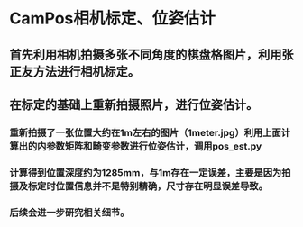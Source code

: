 # CamPos相机标定、位姿估计

## 首先利用相机拍摄多张不同角度的棋盘格图片，利用张正友方法进行相机标定。
## 在标定的基础上重新拍摄照片，进行位姿估计。
### 重新拍摄了一张位置大约在1m左右的图片（1meter.jpg）利用上面计算出的内参数矩阵和畸变参数进行位姿估计，调用pos_est.py
### 计算得到位置深度约为1285mm，与1m存在一定误差，主要是因为拍摄及标定时位置信息并不是特别精确，尺寸存在明显误差导致。

### 后续会进一步研究相关细节。
